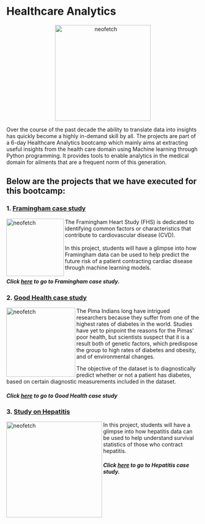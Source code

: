 # Healthcare Analytics
<p align="center">
<img src="https://www.topbots.com/wp-content/uploads/2017/05/enlitic_global_healthcare_1600x700_web-1280x640.jpg" alt="neofetch" align="middle" height="250px">
</p>
Over the course of the past decade the ability to translate data into insights has quickly become a highly in-demand skill by all. The projects are part of a 6-day Healthcare Analytics bootcamp which mainly aims at extracting useful insights from the health care domain using Machine learning through Python programming. It provides tools to enable analytics in the medical domain for ailments that are a frequent norm of this generation.

## Below are the projects that we have executed for this bootcamp:

### 1. [Framingham case study](https://github.com/Rajan316/healthcare-analytics/tree/master/Framingham)

<img src="https://article.images.consumerreports.org/prod/content/dam/CRO%20Images%202018/Health/June/CR-HealthInlinehero-access-heart-attack-stroke-risk-0618.jpg" alt="neofetch" align="left" height="150px">
The Framingham Heart Study (FHS) is dedicated to identifying common factors or characteristics that contribute to cardiovascular disease (CVD). <br />
 <br /> In this project, students will have a glimpse into how Framingham data can be used to help predict the future risk of a patient contracting cardiac disease through machine learning models.

##### Click [here](https://github.com/Rajan316/healthcare-analytics/tree/master/Framingham) to go to Framingham case study.

### 2. [Good Health case study](https://github.com/Rajan316/healthcare-analytics/tree/master/GoodHealth%20Code%20files)

<img src="https://img.webmd.com/dtmcms/live/webmd/consumer_assets/site_images/article_thumbnails/quizzes/type2_diabetes_rmq/493x335_type2_diabetes_rmq.jpg" alt="neofetch" align="left" height="180px">
The Pima Indians long have intrigued researchers because they suffer from one of the highest rates of diabetes in the world. 
Studies have yet to pinpoint the reasons for the Pimas' poor health, but scientists suspect that it is a result both of genetic factors, which predispose the group to high rates of diabetes and obesity, and of environmental changes.

The objective of the dataset is to diagnostically predict whether or not a patient has diabetes, based on certain diagnostic measurements included in the dataset. <br />

##### Click [here](https://github.com/Rajan316/healthcare-analytics/tree/master/GoodHealth%20Code%20files) to go to Good Health case study


### 3. [Study on Hepatitis](https://github.com/Rajan316/healthcare-analytics/tree/master/Hepatitis)

<img src="https://www.news-medical.net/image.axd?picture=2017%2F9%2Fshutterstock_463602482.jpg" alt="neofetch" align="left" height="250px">
In this project, students will have a glimpse into how hepatitis data can be used to help understand survival statistics of those who contract hepatitis.<br />

##### Click [here](https://github.com/Rajan316/healthcare-analytics/tree/master/Hepatitis) to go to Hepatitis case study.

